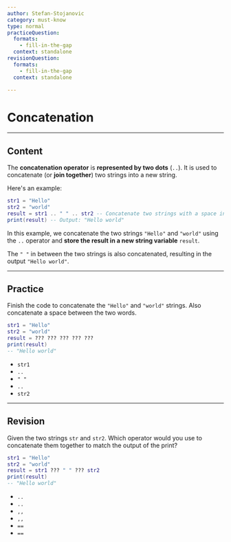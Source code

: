 ```yaml
---
author: Stefan-Stojanovic
category: must-know
type: normal
practiceQuestion:
  formats:
    - fill-in-the-gap
  context: standalone
revisionQuestion:
  formats:
    - fill-in-the-gap
  context: standalone

---
```


# Concatenation

---
## Content


The **concatenation operator** is **represented by two dots** (`..`). It is used to concatenate (or **join together**) two strings into a new string.

Here's an example:
```lua
str1 = "Hello"
str2 = "world"
result = str1 .. " " .. str2 -- Concatenate two strings with a space in between
print(result) -- Output: "Hello world"
```

In this example, we concatenate the two strings `"Hello"` and `"world"` using the `..` operator and **store the result in a new string variable** `result`. 

The `" "` in between the two strings is also concatenated, resulting in the output `"Hello world"`.

---

## Practice

Finish the code to concatenate the `"Hello"` and `"world"` strings. Also concatenate a space between the two words.
```lua
str1 = "Hello"
str2 = "world"
result = ??? ??? ??? ??? ???  
print(result)
-- "Hello world"
```
- `str1`
- `..`
- `" "`
- `..`
- `str2`

---

## Revision

Given the two strings `str` and `str2`. Which operator would you use to concatenate them together to match the output of the print?
```lua
str1 = "Hello"
str2 = "world"
result = str1 ??? " " ??? str2  
print(result)
-- "Hello world"
```

- `..`
- `..`
- `,,`
- `,,`
- `==`
- `==`
